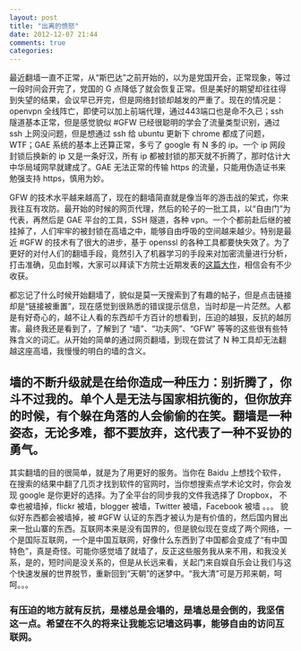 ```yaml
---
layout: post
title: "出离的愤怒"
date: 2012-12-07 21:44
comments: true
categories: 
---
```


最近翻墙一直不正常，从“斯巴达”之前开始的，以为是党国开会，正常现象，等过一段时间会开完了，党国的 G 点降低了就会恢复正常。但是美好的期望却往往得到失望的结果，会议早已开完，但是网络封锁却越发的严重了。现在的情况是：openvpn 全线阵亡，即使可以加上前端代理，通过443端口也是命不久已；ssh 隧道基本正常，但是感觉貌似 #GFW 已经很聪明的学会了流量类型识别，通过 ssh 上网没问题，但是想通过 ssh 给 ubuntu 更新下 chrome 都成了问题， WTF；GAE 系统的基本上还算正常，多亏了 google 有 N 多的 ip。一个 ip 网段封锁后换新的 ip 又是一条好汉，所有 ip 都被封锁的那天就不折腾了，那时估计大中华局域网早就建成了。GAE 无法正常的传输 https 的流量，只能用伪造证书来勉强支持 https，慎用为妙。

GFW 的技术水平越来越高了，现在的翻墙简直就是像当年的游击战的架式，你来我往互有攻防。最开始的时候的网页代理，然后的轮子的一批工具，以“自由门”为代表，再然后是 GAE 平台的工具，SSH 隧道，各种 vpn。一个个都前赴后继的被挂掉了，人们牢牢的被封锁在高墙之中，能够自由呼吸的空间越来越少。特别是最近 #GFW 的技术有了很大的进步，基于 openssl 的各种工具都要快失效了。为了更好的对付人们的翻墙手段，竟然引入了机器学习的手段来对加密流量进行分析，打击准确，见血封喉，大家可以拜读下方院士近期发表的[这篇大作](/docs/网络流量分类研究进展与展望.pdf)，相信会有不少收获。

都忘记了什么时候开始翻墙了，貌似是莫一天搜索到了有趣的帖子，但是点击链接却是“链接被重置”，现在感觉到很熟悉的错误提示信息，当时却是一片茫然。人都是有好奇心的，越不让人看的东西却千方百计的想看到，压迫的越狠，反抗的越厉害。最终我还是看到了，了解到了 “墙”、“功夫网”、“GFW” 等等的这些很有些特殊含义的词汇。从开始的简单的通过网页翻墙，到现在尝试了 N 种工具却无法翻越这座高墙，我慢慢的明白的墙的含义。

## 墙的不断升级就是在给你造成一种压力：别折腾了，你斗不过我的。单个人是无法与国家相抗衡的，但你放弃的时候，有个躲在角落的人会偷偷的在笑。翻墙是一种姿态，无论多难，都不要放弃，这代表了一种不妥协的勇气。

其实翻墙的目的很简单，就是为了用更好的服务。当你在 Baidu 上想找个软件，在搜索的结果中翻了几页才找到软件的官网时，当你想搜索点学术论文时，你会发现 google 是你更好的选择。为了全平台的同步我的文件我选择了 Dropbox， 不幸也被墙掉，flickr 被墙，blogger 被墙，Twitter 被墙，Facebook 被墙 。。。 貌似好东西都会被墙掉，被 #GFW 认证的东西才被认为是有价值的，然后国内冒出来一批山寨的东西。互联网本来是没有国界的，但是貌似现在变成了两个网络，一个是国际互联网，一个是中国互联网，好像什么东西到了中国都会变成了“有中国特色”，真是奇怪。可能你感觉墙了就墙了，反正这些服务我从来不用，和我没关系，是的，短时间是没关系的，但是从长远来看，关起门来自娱自乐会让我们与这个快速发展的世界脱节，重新回到“天朝”的迷梦中。“我大清”可是万邦来朝，呵呵。。。

### 有压迫的地方就有反抗，是楼总是会塌的，是墙总是会倒的，我坚信这一点。希望在不久的将来让我能忘记墙这码事，能够自由的访问互联网。

